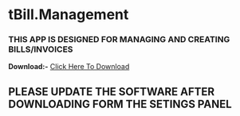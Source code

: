 # tBill.Management

### THIS APP IS DESIGNED FOR MANAGING AND CREATING BILLS/INVOICES

**Download:-**
[Click Here To Download](https://drive.google.com/file/d/13KJN9TkYPrnhUzS1TYc7c97WFsFSkAOU/view?usp=sharing)

## PLEASE UPDATE THE SOFTWARE  AFTER DOWNLOADING FORM THE SETINGS PANEL

 

 
